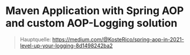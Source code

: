 # Maven Application with Spring AOP and custom AOP-Logging solution

> Hauptquelle: https://medium.com/@KosteRico/spring-aop-in-2021-level-up-your-logging-8d1498242ba2
